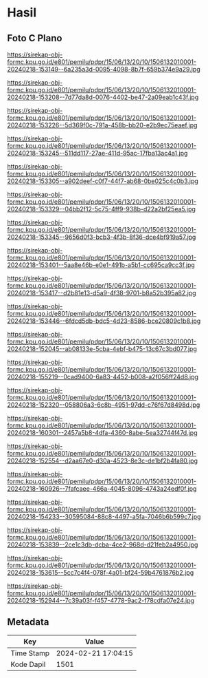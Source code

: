 # Hasil

## Foto C Plano

https://sirekap-obj-formc.kpu.go.id/e801/pemilu/pdpr/15/06/13/20/10/1506132010001-20240218-153149--6a235a3d-0095-4098-8b7f-659b374e9a29.jpg

https://sirekap-obj-formc.kpu.go.id/e801/pemilu/pdpr/15/06/13/20/10/1506132010001-20240218-153208--7d77da8d-0076-4402-be47-2a09eab1c43f.jpg

https://sirekap-obj-formc.kpu.go.id/e801/pemilu/pdpr/15/06/13/20/10/1506132010001-20240218-153226--5d369f0c-791a-458b-bb20-e2b9ec75eaef.jpg

https://sirekap-obj-formc.kpu.go.id/e801/pemilu/pdpr/15/06/13/20/10/1506132010001-20240218-153245--511dd117-27ae-411d-95ac-17fba13ac4a1.jpg

https://sirekap-obj-formc.kpu.go.id/e801/pemilu/pdpr/15/06/13/20/10/1506132010001-20240218-153305--a902deef-c0f7-44f7-ab68-0be025c4c0b3.jpg

https://sirekap-obj-formc.kpu.go.id/e801/pemilu/pdpr/15/06/13/20/10/1506132010001-20240218-153329--04bb2f12-5c75-4ff9-938b-d22a2bf25ea5.jpg

https://sirekap-obj-formc.kpu.go.id/e801/pemilu/pdpr/15/06/13/20/10/1506132010001-20240218-153345--9656d0f3-bcb3-4f3b-8f36-dce4bf919a57.jpg

https://sirekap-obj-formc.kpu.go.id/e801/pemilu/pdpr/15/06/13/20/10/1506132010001-20240218-153401--5aa8e46b-e0e1-491b-a5b1-cc695ca9cc3f.jpg

https://sirekap-obj-formc.kpu.go.id/e801/pemilu/pdpr/15/06/13/20/10/1506132010001-20240218-153417--d2b81e13-d5a9-4f38-9701-b8a52b395a82.jpg

https://sirekap-obj-formc.kpu.go.id/e801/pemilu/pdpr/15/06/13/20/10/1506132010001-20240218-153446--6fdcd5db-bdc5-4d23-8586-bce20809c1b8.jpg

https://sirekap-obj-formc.kpu.go.id/e801/pemilu/pdpr/15/06/13/20/10/1506132010001-20240218-152045--ab08133e-5cba-4ebf-b475-13c67c3bd077.jpg

https://sirekap-obj-formc.kpu.go.id/e801/pemilu/pdpr/15/06/13/20/10/1506132010001-20240218-155219--0cad9400-6a83-4452-b008-a2f056ff24d8.jpg

https://sirekap-obj-formc.kpu.go.id/e801/pemilu/pdpr/15/06/13/20/10/1506132010001-20240218-152320--058806a3-6c8b-4951-97dd-c76f67d8498d.jpg

https://sirekap-obj-formc.kpu.go.id/e801/pemilu/pdpr/15/06/13/20/10/1506132010001-20240218-160301--2457a5b8-4dfa-4360-8abe-5ea32744f47d.jpg

https://sirekap-obj-formc.kpu.go.id/e801/pemilu/pdpr/15/06/13/20/10/1506132010001-20240218-152554--d2aa67e0-d30a-4523-8e3c-de1bf2b4fa80.jpg

https://sirekap-obj-formc.kpu.go.id/e801/pemilu/pdpr/15/06/13/20/10/1506132010001-20240218-160926--7fafcaee-466a-4045-8096-4743a24edf0f.jpg

https://sirekap-obj-formc.kpu.go.id/e801/pemilu/pdpr/15/06/13/20/10/1506132010001-20240218-154233--30595084-88c8-4497-a5fa-7046b6b599c7.jpg

https://sirekap-obj-formc.kpu.go.id/e801/pemilu/pdpr/15/06/13/20/10/1506132010001-20240218-153839--2ce1c3db-dcba-4ce2-968d-d21feb2a4950.jpg

https://sirekap-obj-formc.kpu.go.id/e801/pemilu/pdpr/15/06/13/20/10/1506132010001-20240218-153615--5cc7c4f4-078f-4a01-bf24-59b4761876b2.jpg

https://sirekap-obj-formc.kpu.go.id/e801/pemilu/pdpr/15/06/13/20/10/1506132010001-20240218-152944--7c39a03f-f457-4778-9ac2-f78cdfa07e24.jpg


## Metadata

| Key        | Value               |
| ---------- | ------------------- |
| Time Stamp | 2024-02-21 17:04:15 |
| Kode Dapil | 1501                |



